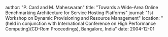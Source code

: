 author: "P. Card and M. Maheswaran"
title: "Towards a Wide-Area Online Benchmarking Architecture for Service Hosting Platforms"
journal: "1st Workshop on Dynamic Provisioning and Resource Management"
location: "(held in conjunction with International Conference on High Performance Computing)(CD-Rom Proceedings), Bangalore, India"
date: 2004-12-01